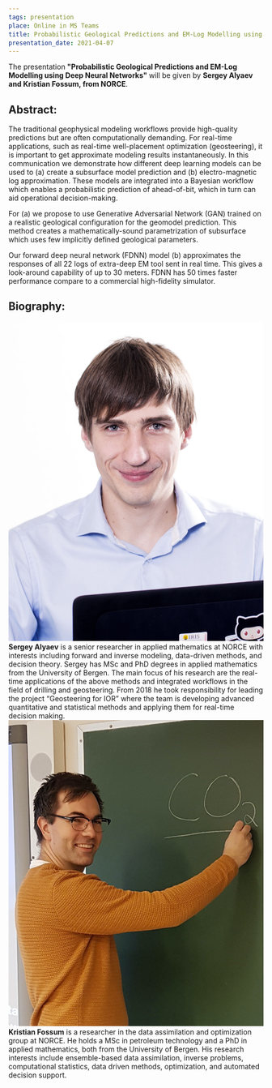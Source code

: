 ```yaml
---
tags: presentation
place: Online in MS Teams
title: Probabilistic Geological Predictions and EM-Log Modelling using Deep Neural Networks (Sergey Alyaev and Kristian Fossum, NORCE)
presentation_date: 2021-04-07
---
```

The presentation **"Probabilistic Geological Predictions and EM-Log Modelling using Deep Neural Networks"** will be given by **Sergey Alyaev and Kristian Fossum, from NORCE**.
 
## Abstract:

The traditional geophysical modeling workflows provide high-quality predictions but are often computationally demanding. For real-time applications, such as real-time well-placement optimization (geosteering), it is important to get approximate modeling results instantaneously. 
In this communication we demonstrate how different deep learning models can be used to (a) create a subsurface model prediction and (b) electro-magnetic log approximation. These models are integrated into a Bayesian workflow which enables a probabilistic prediction of ahead-of-bit, which in turn can aid operational decision-making. 

For (a) we propose to use Generative Adversarial Network (GAN) trained on a realistic geological configuration for the geomodel prediction. This method creates a mathematically-sound parametrization of subsurface which uses few implicitly defined geological parameters.

Our forward deep neural network (FDNN) model (b) approximates the responses of all 22 logs of extra-deep EM tool sent in real time. This gives a look-around capability of up to 30 meters. FDNN has 50 times faster performance compare to a commercial high-fidelity simulator.

 
<!-- <a class="button button--primary button--pill" href="/assets/archive/NFES-AI-Steve-Cuddy.pdf">Download Presentation as PDF</a> -->

<!-- <img class="image image--md" src="/assets/archive/sergey-alyaev-rl.jpg" alt="Sergey Alyaev"/> -->

## Biography:

<div class="grid grid--p-3">
  <div class="cell cell--shrink">
   <img class="image image--md" src="/assets/archive/sergey-alyaev-rl.jpg" alt="Sergey Alyaev"/>
  </div>
  <div class="cell cell--auto">
    <b>Sergey Alyaev</b> is a senior researcher in applied mathematics at NORCE with interests including forward and inverse modeling, data-driven methods, and decision theory. Sergey has MSc and PhD degrees in applied mathematics from the University of Bergen. The main focus of his research are the real-time applications of the above methods and integrated workflows in the field of drilling and geosteering. From 2018 he took responsibility for leading the project “Geosteering for IOR” where the team is developing advanced quantitative and statistical methods and applying them for real-time decision making.
  </div>
</div>

<div class="grid grid--p-3">
  <div class="cell cell--shrink">
    <img class="image image--md" src="/assets/archive/kristian-fossum.jpg" alt="Kristian Fossum"/>
  </div>
  <div class="cell cell--auto">
    <b>Kristian Fossum</b> is a researcher in the data assimilation and optimization group at NORCE. He holds a MSc in petroleum technology and a PhD in applied mathematics, both from the University of Bergen. His research interests include ensemble-based data assimilation, inverse problems, computational statistics, data driven methods, optimization, and automated decision support. 
  </div>  
</div>
 


